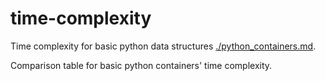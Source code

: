 # time-complexity

Time complexity for basic python data structures [./python_containers.md](https://github.com/RmDr/python-time-complexity/blob/master/python_containers.md).

Comparison table for basic python containers' time complexity.
